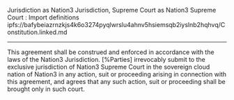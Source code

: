 Jurisdiction as Nation3 Jurisdiction, Supreme Court as Nation3 Supreme Court
: Import definitions ipfs://bafybeiazrnzkjs4k6o3274pyqlwrslu4ahnv5hsiemsqb2iyslnb2hqhvq/Constitution.linked.md

---

This agreement shall be construed and enforced in accordance with the laws of the Nation3 Jurisdiction.
[%Parties] irrevocably submit to the exclusive jurisdiction of Nation3 Supreme Court in the sovereign cloud nation of Nation3 in any action, suit or proceeding arising in connection with this agreement, and agrees that any such action, suit or proceeding shall be brought only in such court.
